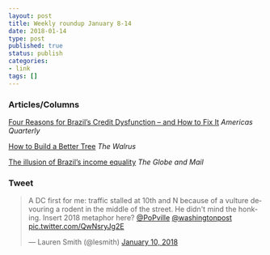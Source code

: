 ```yaml
---
layout: post
title: Weekly roundup January 8-14
date: 2018-01-14
type: post
published: true
status: publish
categories:
- link
tags: []
---
```


### Articles/Columns

[Four Reasons for Brazil’s Credit Dysfunction – and How to Fix It](http://americasquarterly.org/content/four-reasons-brazils-credit-dysfunction-and-how-fix-it-0 "Four Reasons for Brazil’s Credit Dysfunction – and How to Fix It. By Rodrigo Zeidan") *Americas Quarterly*

[How to Build a Better Tree](https://thewalrus.ca/how-to-build-a-better-tree/ "How to Build a Better Tree. By Andrew Reeves") *The Walrus*

[The illusion of Brazil’s income equality](https://www.theglobeandmail.com/news/world/the-illusion-of-brazils-incomeequality/article37536515/ "The illusion of Brazil’s income equality. By Stephanie Nolen") *The Globe and Mail*

### Tweet

<blockquote class="twitter-tweet" data-lang="en"><p lang="en" dir="ltr">A DC first for me: traffic stalled at 10th and N because of a vulture devouring a rodent in the middle of the street. He didn&#39;t mind the honking. Insert 2018 metaphor here? <a href="https://twitter.com/PoPville?ref_src=twsrc%5Etfw">@PoPville</a> <a href="https://twitter.com/washingtonpost?ref_src=twsrc%5Etfw">@washingtonpost</a> <a href="https://t.co/QwNsryJg2E">pic.twitter.com/QwNsryJg2E</a></p>&mdash; Lauren Smith (@lesmith) <a href="https://twitter.com/lesmith/status/951211692180074498?ref_src=twsrc%5Etfw">January 10, 2018</a></blockquote> <script async src="https://platform.twitter.com/widgets.js" charset="utf-8"></script> 
